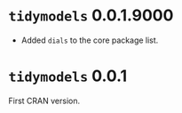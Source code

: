 # `tidymodels` 0.0.1.9000

 * Added `dials` to the core package list. 


# `tidymodels` 0.0.1

First CRAN version.



